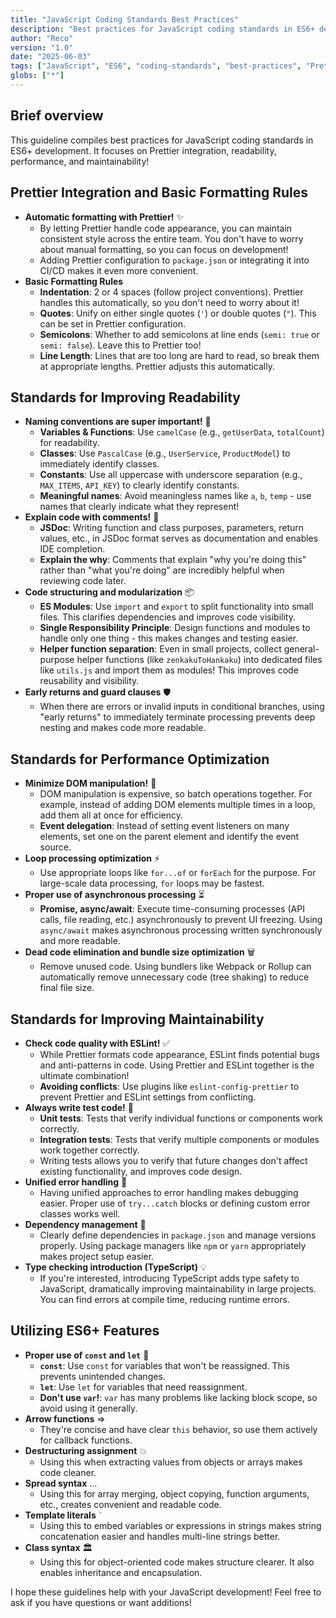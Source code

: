 ```yaml
---
title: "JavaScript Coding Standards Best Practices"
description: "Best practices for JavaScript coding standards in ES6+ development. Guidelines focusing on Prettier integration, readability, performance, and maintainability!"
author: "Reco"
version: "1.0"
date: "2025-06-03"
tags: ["JavaScript", "ES6", "coding-standards", "best-practices", "Prettier", "ESLint", "TypeScript", "コーディング規約", "ベストプラクティス"]
globs: ["*"]
---
```


## Brief overview
This guideline compiles best practices for JavaScript coding standards in ES6+ development. It focuses on Prettier integration, readability, performance, and maintainability!

## Prettier Integration and Basic Formatting Rules
- **Automatic formatting with Prettier!** ✨
  - By letting Prettier handle code appearance, you can maintain consistent style across the entire team. You don't have to worry about manual formatting, so you can focus on development!
  - Adding Prettier configuration to `package.json` or integrating it into CI/CD makes it even more convenient.
- **Basic Formatting Rules**
  - **Indentation**: 2 or 4 spaces (follow project conventions). Prettier handles this automatically, so you don't need to worry about it!
  - **Quotes**: Unify on either single quotes (`'`) or double quotes (`"`). This can be set in Prettier configuration.
  - **Semicolons**: Whether to add semicolons at line ends (`semi: true` or `semi: false`). Leave this to Prettier too!
  - **Line Length**: Lines that are too long are hard to read, so break them at appropriate lengths. Prettier adjusts this automatically.

## Standards for Improving Readability
- **Naming conventions are super important!** 🌟
  - **Variables & Functions**: Use `camelCase` (e.g., `getUserData`, `totalCount`) for readability.
  - **Classes**: Use `PascalCase` (e.g., `UserService`, `ProductModel`) to immediately identify classes.
  - **Constants**: Use all uppercase with underscore separation (e.g., `MAX_ITEMS`, `API_KEY`) to clearly identify constants.
  - **Meaningful names**: Avoid meaningless names like `a`, `b`, `temp` - use names that clearly indicate what they represent!
- **Explain code with comments!** 📝
  - **JSDoc**: Writing function and class purposes, parameters, return values, etc., in JSDoc format serves as documentation and enables IDE completion.
  - **Explain the why**: Comments that explain "why you're doing this" rather than "what you're doing" are incredibly helpful when reviewing code later.
- **Code structuring and modularization** 📦
  - **ES Modules**: Use `import` and `export` to split functionality into small files. This clarifies dependencies and improves code visibility.
  - **Single Responsibility Principle**: Design functions and modules to handle only one thing - this makes changes and testing easier.
  - **Helper function separation**: Even in small projects, collect general-purpose helper functions (like `zenkakuToHankaku`) into dedicated files like `utils.js` and import them as modules! This improves code reusability and visibility.
- **Early returns and guard clauses** 🛡️
  - When there are errors or invalid inputs in conditional branches, using "early returns" to immediately terminate processing prevents deep nesting and makes code more readable.

## Standards for Performance Optimization
- **Minimize DOM manipulation!** 🚀
  - DOM manipulation is expensive, so batch operations together. For example, instead of adding DOM elements multiple times in a loop, add them all at once for efficiency.
  - **Event delegation**: Instead of setting event listeners on many elements, set one on the parent element and identify the event source.
- **Loop processing optimization** ⚡
  - Use appropriate loops like `for...of` or `forEach` for the purpose. For large-scale data processing, `for` loops may be fastest.
- **Proper use of asynchronous processing** ⏳
  - **Promise, async/await**: Execute time-consuming processes (API calls, file reading, etc.) asynchronously to prevent UI freezing. Using `async/await` makes asynchronous processing written synchronously and more readable.
- **Dead code elimination and bundle size optimization** 🗑️
  - Remove unused code. Using bundlers like Webpack or Rollup can automatically remove unnecessary code (tree shaking) to reduce final file size.

## Standards for Improving Maintainability
- **Check code quality with ESLint!** ✅
  - While Prettier formats code appearance, ESLint finds potential bugs and anti-patterns in code. Using Prettier and ESLint together is the ultimate combination!
  - **Avoiding conflicts**: Use plugins like `eslint-config-prettier` to prevent Prettier and ESLint settings from conflicting.
- **Always write test code!** 🧪
  - **Unit tests**: Tests that verify individual functions or components work correctly.
  - **Integration tests**: Tests that verify multiple components or modules work together correctly.
  - Writing tests allows you to verify that future changes don't affect existing functionality, and improves code design.
- **Unified error handling** 🚨
  - Having unified approaches to error handling makes debugging easier. Proper use of `try...catch` blocks or defining custom error classes works well.
- **Dependency management** 🌳
  - Clearly define dependencies in `package.json` and manage versions properly. Using package managers like `npm` or `yarn` appropriately makes project setup easier.
- **Type checking introduction (TypeScript)** 💡
  - If you're interested, introducing TypeScript adds type safety to JavaScript, dramatically improving maintainability in large projects. You can find errors at compile time, reducing runtime errors.

## Utilizing ES6+ Features
- **Proper use of `const` and `let`** 🔄
  - **`const`**: Use `const` for variables that won't be reassigned. This prevents unintended changes.
  - **`let`**: Use `let` for variables that need reassignment.
  - **Don't use `var`!**: `var` has many problems like lacking block scope, so avoid using it generally.
- **Arrow functions** =>
  - They're concise and have clear `this` behavior, so use them actively for callback functions.
- **Destructuring assignment** 💥
  - Using this when extracting values from objects or arrays makes code cleaner.
- **Spread syntax** ...
  - Using this for array merging, object copying, function arguments, etc., creates convenient and readable code.
- **Template literals** `` ` ``
  - Using this to embed variables or expressions in strings makes string concatenation easier and handles multi-line strings better.
- **Class syntax** 🏛️
  - Using this for object-oriented code makes structure clearer. It also enables inheritance and encapsulation.

I hope these guidelines help with your JavaScript development! Feel free to ask if you have questions or want additions!